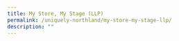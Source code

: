 ```yaml
---
title: My Store, My Stage (LLP)
permalink: /uniquely-northland/my-store-my-stage-llp/
description: ""
---
```

